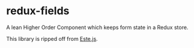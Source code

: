 # redux-fields

A lean Higher Order Component which keeps form state in a Redux store.

This library is ripped off from [Este.js](https://github.com/este/este).
